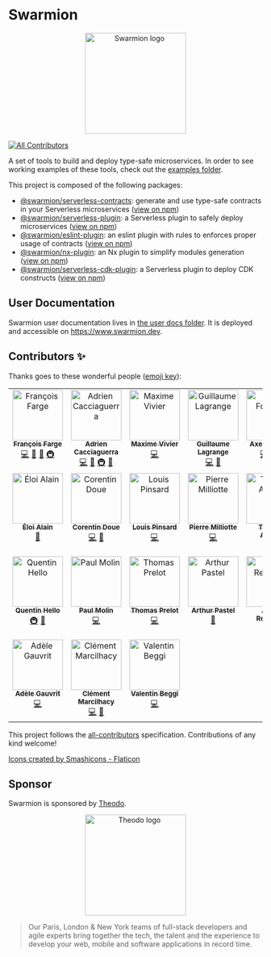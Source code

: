 # Swarmion

<p align="center">
  <img src="./user-docs/documentation/static/img/logo.svg" alt="Swarmion logo" width="200" height="200" />
</p>

<!-- ALL-CONTRIBUTORS-BADGE:START - Do not remove or modify this section -->
[![All Contributors](https://img.shields.io/badge/all_contributors-24-orange.svg?style=flat-square)](#contributors-)
<!-- ALL-CONTRIBUTORS-BADGE:END -->

A set of tools to build and deploy type-safe microservices. In order to see working examples of these tools, check out the [examples folder](https://github.com/swarmion/swarmion/tree/main/examples).

This project is composed of the following packages:

- [@swarmion/serverless-contracts](./packages/serverless-contracts): generate and use type-safe contracts in your Serverless microservices ([view on npm](https://www.npmjs.com/package/@swarmion/serverless-contracts))
- [@swarmion/serverless-plugin](./packages/serverless-contracts-plugin): a Serverless plugin to safely deploy microservices ([view on npm](https://www.npmjs.com/package/@swarmion/serverless-plugin))
- [@swarmion/eslint-plugin](./packages/eslint-plugin): an eslint plugin with rules to enforces proper usage of contracts ([view on npm](https://www.npmjs.com/package/@swarmion/eslint-plugin))
- [@swarmion/nx-plugin](./packages/nx-plugin): an Nx plugin to simplify modules generation ([view on npm](https://www.npmjs.com/package/@swarmion/nx-plugin))
- [@swarmion/serverless-cdk-plugin](./packages/serverless-cdk-plugin): a Serverless plugin to deploy CDK constructs ([view on npm](https://www.npmjs.com/package/@swarmion/serverless-cdk-plugin))

## User Documentation

Swarmion user documentation lives in [the user docs folder](./user-docs/documentation/README.md). It is deployed and accessible on <https://www.swarmion.dev>.

## Contributors ✨

Thanks goes to these wonderful people ([emoji key](https://allcontributors.org/docs/en/emoji-key)):

<!-- ALL-CONTRIBUTORS-LIST:START - Do not remove or modify this section -->
<!-- prettier-ignore-start -->
<!-- markdownlint-disable -->
<table>
  <tbody>
    <tr>
      <td align="center" valign="top" width="14.28%"><a href="https://github.com/fargito"><img src="https://avatars.githubusercontent.com/u/29537204?v=4?s=100" width="100px;" alt="François Farge"/><br /><sub><b>François Farge</b></sub></a><br /><a href="https://github.com/swarmion/swarmion/commits?author=fargito" title="Code">💻</a> <a href="#ideas-fargito" title="Ideas, Planning, & Feedback">🤔</a> <a href="https://github.com/swarmion/swarmion/commits?author=fargito" title="Documentation">📖</a> <a href="#infra-fargito" title="Infrastructure (Hosting, Build-Tools, etc)">🚇</a></td>
      <td align="center" valign="top" width="14.28%"><a href="https://github.com/adriencaccia"><img src="https://avatars.githubusercontent.com/u/19605940?v=4?s=100" width="100px;" alt="Adrien Cacciaguerra"/><br /><sub><b>Adrien Cacciaguerra</b></sub></a><br /><a href="https://github.com/swarmion/swarmion/commits?author=adriencaccia" title="Code">💻</a> <a href="#ideas-adriencaccia" title="Ideas, Planning, & Feedback">🤔</a> <a href="#infra-adriencaccia" title="Infrastructure (Hosting, Build-Tools, etc)">🚇</a> <a href="https://github.com/swarmion/swarmion/commits?author=adriencaccia" title="Documentation">📖</a></td>
      <td align="center" valign="top" width="14.28%"><a href="https://github.com/MaximeVivier"><img src="https://avatars.githubusercontent.com/u/55386175?v=4?s=100" width="100px;" alt="Maxime Vivier"/><br /><sub><b>Maxime Vivier</b></sub></a><br /><a href="https://github.com/swarmion/swarmion/commits?author=MaximeVivier" title="Code">💻</a></td>
      <td align="center" valign="top" width="14.28%"><a href="https://github.com/GuillaumeLagrange"><img src="https://avatars.githubusercontent.com/u/19265358?v=4?s=100" width="100px;" alt="Guillaume Lagrange"/><br /><sub><b>Guillaume Lagrange</b></sub></a><br /><a href="https://github.com/swarmion/swarmion/commits?author=GuillaumeLagrange" title="Code">💻</a> <a href="https://github.com/swarmion/swarmion/commits?author=GuillaumeLagrange" title="Documentation">📖</a></td>
      <td align="center" valign="top" width="14.28%"><a href="https://github.com/Sc0ra"><img src="https://avatars.githubusercontent.com/u/25872509?v=4?s=100" width="100px;" alt="Axel Fournier"/><br /><sub><b>Axel Fournier</b></sub></a><br /><a href="https://github.com/swarmion/swarmion/commits?author=Sc0ra" title="Code">💻</a> <a href="https://github.com/swarmion/swarmion/commits?author=Sc0ra" title="Documentation">📖</a> <a href="#ideas-Sc0ra" title="Ideas, Planning, & Feedback">🤔</a></td>
      <td align="center" valign="top" width="14.28%"><a href="https://github.com/guillaumeduboc"><img src="https://avatars.githubusercontent.com/u/33599414?v=4?s=100" width="100px;" alt="guillaumeduboc"/><br /><sub><b>guillaumeduboc</b></sub></a><br /><a href="https://github.com/swarmion/swarmion/commits?author=guillaumeduboc" title="Code">💻</a> <a href="https://github.com/swarmion/swarmion/commits?author=guillaumeduboc" title="Documentation">📖</a></td>
      <td align="center" valign="top" width="14.28%"><a href="https://github.com/Eikix"><img src="https://avatars.githubusercontent.com/u/66871571?v=4?s=100" width="100px;" alt="Elias Tazartes"/><br /><sub><b>Elias Tazartes</b></sub></a><br /><a href="https://github.com/swarmion/swarmion/commits?author=Eikix" title="Code">💻</a></td>
    </tr>
    <tr>
      <td align="center" valign="top" width="14.28%"><a href="https://github.com/ealain"><img src="https://avatars.githubusercontent.com/u/19293102?v=4?s=100" width="100px;" alt="Éloi Alain"/><br /><sub><b>Éloi Alain</b></sub></a><br /><a href="https://github.com/swarmion/swarmion/commits?author=ealain" title="Documentation">📖</a></td>
      <td align="center" valign="top" width="14.28%"><a href="https://corentindoue.github.io"><img src="https://avatars.githubusercontent.com/u/31917261?v=4?s=100" width="100px;" alt="Corentin Doue"/><br /><sub><b>Corentin Doue</b></sub></a><br /><a href="https://github.com/swarmion/swarmion/commits?author=CorentinDoue" title="Code">💻</a> <a href="https://github.com/swarmion/swarmion/commits?author=CorentinDoue" title="Documentation">📖</a></td>
      <td align="center" valign="top" width="14.28%"><a href="https://github.com/LouisPinsard"><img src="https://avatars.githubusercontent.com/u/30240360?v=4?s=100" width="100px;" alt="Louis Pinsard"/><br /><sub><b>Louis Pinsard</b></sub></a><br /><a href="https://github.com/swarmion/swarmion/commits?author=LouisPinsard" title="Code">💻</a></td>
      <td align="center" valign="top" width="14.28%"><a href="https://github.com/pmilliotte"><img src="https://avatars.githubusercontent.com/u/39985796?v=4?s=100" width="100px;" alt="Pierre Milliotte"/><br /><sub><b>Pierre Milliotte</b></sub></a><br /><a href="https://github.com/swarmion/swarmion/commits?author=pmilliotte" title="Code">💻</a></td>
      <td align="center" valign="top" width="14.28%"><a href="https://github.com/ThomasAribart"><img src="https://avatars.githubusercontent.com/u/38014240?v=4?s=100" width="100px;" alt="Thomas Aribart"/><br /><sub><b>Thomas Aribart</b></sub></a><br /><a href="https://github.com/swarmion/swarmion/commits?author=ThomasAribart" title="Documentation">📖</a></td>
      <td align="center" valign="top" width="14.28%"><a href="https://github.com/charlesgery"><img src="https://avatars.githubusercontent.com/u/46850903?v=4?s=100" width="100px;" alt="Charles Géry"/><br /><sub><b>Charles Géry</b></sub></a><br /><a href="https://github.com/swarmion/swarmion/commits?author=charlesgery" title="Code">💻</a></td>
      <td align="center" valign="top" width="14.28%"><a href="https://github.com/StanHannebelle"><img src="https://avatars.githubusercontent.com/u/45121661?v=4?s=100" width="100px;" alt="Stan Hannebelle"/><br /><sub><b>Stan Hannebelle</b></sub></a><br /><a href="https://github.com/swarmion/swarmion/commits?author=StanHannebelle" title="Code">💻</a></td>
    </tr>
    <tr>
      <td align="center" valign="top" width="14.28%"><a href="https://github.com/qhello"><img src="https://avatars.githubusercontent.com/u/9997584?v=4?s=100" width="100px;" alt="Quentin Hello"/><br /><sub><b>Quentin Hello</b></sub></a><br /><a href="#infra-qhello" title="Infrastructure (Hosting, Build-Tools, etc)">🚇</a> <a href="https://github.com/swarmion/swarmion/commits?author=qhello" title="Documentation">📖</a></td>
      <td align="center" valign="top" width="14.28%"><a href="https://github.com/Paulmolin"><img src="https://avatars.githubusercontent.com/u/5166068?v=4?s=100" width="100px;" alt="Paul Molin"/><br /><sub><b>Paul Molin</b></sub></a><br /><a href="https://github.com/swarmion/swarmion/commits?author=Paulmolin" title="Code">💻</a></td>
      <td align="center" valign="top" width="14.28%"><a href="https://github.com/Thomasprelot"><img src="https://avatars.githubusercontent.com/u/56639487?v=4?s=100" width="100px;" alt="Thomas Prelot"/><br /><sub><b>Thomas Prelot</b></sub></a><br /><a href="https://github.com/swarmion/swarmion/commits?author=Thomasprelot" title="Code">💻</a></td>
      <td align="center" valign="top" width="14.28%"><a href="https://github.com/art049"><img src="https://avatars.githubusercontent.com/u/15641577?v=4?s=100" width="100px;" alt="Arthur Pastel"/><br /><sub><b>Arthur Pastel</b></sub></a><br /><a href="https://github.com/swarmion/swarmion/commits?author=art049" title="Documentation">📖</a></td>
      <td align="center" valign="top" width="14.28%"><a href="https://github.com/Yoctoboy"><img src="https://avatars.githubusercontent.com/u/16920060?v=4?s=100" width="100px;" alt="Alexis Reymann"/><br /><sub><b>Alexis Reymann</b></sub></a><br /><a href="https://github.com/swarmion/swarmion/commits?author=Yoctoboy" title="Documentation">📖</a> <a href="https://github.com/swarmion/swarmion/commits?author=Yoctoboy" title="Code">💻</a></td>
      <td align="center" valign="top" width="14.28%"><a href="https://github.com/bchangal"><img src="https://avatars.githubusercontent.com/u/10755384?v=4?s=100" width="100px;" alt="Carton"/><br /><sub><b>Carton</b></sub></a><br /><a href="https://github.com/swarmion/swarmion/commits?author=bchangal" title="Code">💻</a></td>
      <td align="center" valign="top" width="14.28%"><a href="https://www.linkedin.com/in/pchol22/"><img src="https://avatars.githubusercontent.com/u/67265207?v=4?s=100" width="100px;" alt="Pierre Chollet"/><br /><sub><b>Pierre Chollet</b></sub></a><br /><a href="https://github.com/swarmion/swarmion/commits?author=PChol22" title="Code">💻</a></td>
    </tr>
    <tr>
      <td align="center" valign="top" width="14.28%"><a href="https://github.com/adelego"><img src="https://avatars.githubusercontent.com/u/28386375?v=4?s=100" width="100px;" alt="Adèle Gauvrit"/><br /><sub><b>Adèle Gauvrit</b></sub></a><br /><a href="https://github.com/swarmion/swarmion/commits?author=adelego" title="Code">💻</a></td>
      <td align="center" valign="top" width="14.28%"><a href="https://github.com/clementmarcilhacy"><img src="https://avatars.githubusercontent.com/u/28105242?v=4?s=100" width="100px;" alt="Clément Marcilhacy"/><br /><sub><b>Clément Marcilhacy</b></sub></a><br /><a href="https://github.com/swarmion/swarmion/commits?author=clementmarcilhacy" title="Code">💻</a> <a href="https://github.com/swarmion/swarmion/commits?author=clementmarcilhacy" title="Documentation">📖</a></td>
      <td align="center" valign="top" width="14.28%"><a href="https://dev.to/valentinbeggi"><img src="https://avatars.githubusercontent.com/u/87306219?v=4?s=100" width="100px;" alt="Valentin Beggi"/><br /><sub><b>Valentin Beggi</b></sub></a><br /><a href="https://github.com/swarmion/swarmion/commits?author=valentinbeggi" title="Code">💻</a></td>
    </tr>
  </tbody>
</table>

<!-- markdownlint-restore -->
<!-- prettier-ignore-end -->

<!-- ALL-CONTRIBUTORS-LIST:END -->

This project follows the [all-contributors](https://github.com/all-contributors/all-contributors) specification. Contributions of any kind welcome!

<a href="https://www.flaticon.com/" title="icons">Icons created by Smashicons - Flaticon</a>

## Sponsor

Swarmion is sponsored by [Theodo](https://www.theodo.fr/).

<div align="center">
  <a href="https://www.theodo.fr/" />
    <img alt="Theodo logo" src="https://cdn2.hubspot.net/hub/2383597/hubfs/Website/Logos/Logo_Theodo_cropped.svg" width="200"/>
  </a>
</div>

> Our Paris, London & New York teams of full-stack developers and agile experts bring together the tech, the talent and the experience to develop your web, mobile and software applications in record time.
